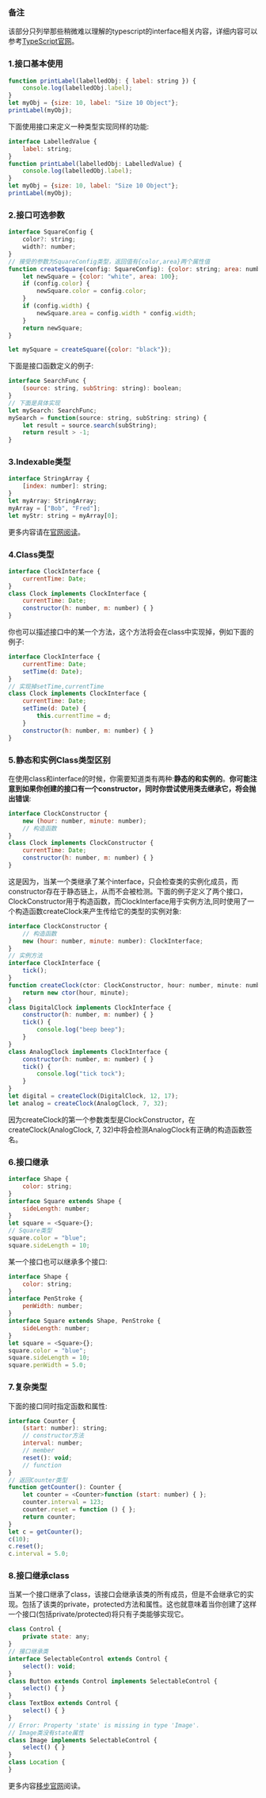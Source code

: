 ### 备注
该部分只列举那些稍微难以理解的typescript的interface相关内容，详细内容可以参考[TypeScript官网](http://www.typescriptlang.org/docs/handbook/interfaces.html)。

### 1.接口基本使用
```js
function printLabel(labelledObj: { label: string }) {
    console.log(labelledObj.label);
}
let myObj = {size: 10, label: "Size 10 Object"};
printLabel(myObj);
```
下面使用接口来定义一种类型实现同样的功能:
```js
interface LabelledValue {
    label: string;
}
function printLabel(labelledObj: LabelledValue) {
    console.log(labelledObj.label);
}
let myObj = {size: 10, label: "Size 10 Object"};
printLabel(myObj);
```

### 2.接口可选参数
```js
interface SquareConfig {
    color?: string;
    width?: number;
}
// 接受的参数为SquareConfig类型，返回值有{color,area}两个属性值
function createSquare(config: SquareConfig): {color: string; area: number} {
    let newSquare = {color: "white", area: 100};
    if (config.color) {
        newSquare.color = config.color;
    }
    if (config.width) {
        newSquare.area = config.width * config.width;
    }
    return newSquare;
}

let mySquare = createSquare({color: "black"});
```
下面是接口函数定义的例子:
```js
interface SearchFunc {
    (source: string, subString: string): boolean;
}
// 下面是具体实现
let mySearch: SearchFunc;
mySearch = function(source: string, subString: string) {
    let result = source.search(subString);
    return result > -1;
}
```

### 3.Indexable类型
```js
interface StringArray {
    [index: number]: string;
}
let myArray: StringArray;
myArray = ["Bob", "Fred"];
let myStr: string = myArray[0];
```
更多内容请在[官网阅读](http://www.typescriptlang.org/docs/handbook/interfaces.html)。

### 4.Class类型
```js
interface ClockInterface {
    currentTime: Date;
}
class Clock implements ClockInterface {
    currentTime: Date;
    constructor(h: number, m: number) { }
}
```
你也可以描述接口中的某一个方法，这个方法将会在class中实现掉，例如下面的例子:
```js
interface ClockInterface {
    currentTime: Date;
    setTime(d: Date);
}
// 实现掉setTime,currentTime
class Clock implements ClockInterface {
    currentTime: Date;
    setTime(d: Date) {
        this.currentTime = d;
    }
    constructor(h: number, m: number) { }
}
```

### 5.静态和实例Class类型区别
在使用class和interface的时候，你需要知道类有两种:**静态的和实例的**。**你可能注意到如果你创建的接口有一个constructor，同时你尝试使用类去继承它，将会抛出错误**:
```js
interface ClockConstructor {
    new (hour: number, minute: number);
    // 构造函数
}
class Clock implements ClockConstructor {
    currentTime: Date;
    constructor(h: number, m: number) { }
}
```
这是因为，当某一个类继承了某个interface，只会检查类的实例化成员，而constructor存在于静态链上，从而不会被检测。下面的例子定义了两个接口，ClockConstructor用于构造函数，而ClockInterface用于实例方法,同时使用了一个构造函数createClock来产生传给它的类型的实例对象:
```js
interface ClockConstructor {
    // 构造函数
    new (hour: number, minute: number): ClockInterface;
}
// 实例方法
interface ClockInterface {
    tick();
}
function createClock(ctor: ClockConstructor, hour: number, minute: number): ClockInterface {
    return new ctor(hour, minute);
}
class DigitalClock implements ClockInterface {
    constructor(h: number, m: number) { }
    tick() {
        console.log("beep beep");
    }
}
class AnalogClock implements ClockInterface {
    constructor(h: number, m: number) { }
    tick() {
        console.log("tick tock");
    }
}
let digital = createClock(DigitalClock, 12, 17);
let analog = createClock(AnalogClock, 7, 32);
```
因为createClock的第一个参数类型是ClockConstructor，在createClock(AnalogClock, 7, 32)中将会检测AnalogClock有正确的构造函数签名。

### 6.接口继承
```js
interface Shape {
    color: string;
}
interface Square extends Shape {
    sideLength: number;
}
let square = <Square>{};
// Square类型
square.color = "blue";
square.sideLength = 10;
```
某一个接口也可以继承多个接口:
```js
interface Shape {
    color: string;
}
interface PenStroke {
    penWidth: number;
}
interface Square extends Shape, PenStroke {
    sideLength: number;
}
let square = <Square>{};
square.color = "blue";
square.sideLength = 10;
square.penWidth = 5.0;
```

### 7.复杂类型
下面的接口同时指定函数和属性:
```js
interface Counter {
    (start: number): string;
    // constructor方法
    interval: number;
    // member
    reset(): void;
    // function
}
// 返回Counter类型
function getCounter(): Counter {
    let counter = <Counter>function (start: number) { };
    counter.interval = 123;
    counter.reset = function () { };
    return counter;
}
let c = getCounter();
c(10);
c.reset();
c.interval = 5.0;
```

### 8.接口继承class
当某一个接口继承了class，该接口会继承该类的所有成员，但是不会继承它的实现。包括了该类的private，protected方法和属性。这也就意味着当你创建了这样一个接口(包括private/protected)将只有子类能够实现它。
```js
class Control {
    private state: any;
}
// 接口继承类
interface SelectableControl extends Control {
    select(): void;
}
class Button extends Control implements SelectableControl {
    select() { }
}
class TextBox extends Control {
    select() { }
}
// Error: Property 'state' is missing in type 'Image'.
// Image类没有state属性
class Image implements SelectableControl {
    select() { }
}
class Location {
}
```
更多内容[移步官网](http://www.typescriptlang.org/docs/handbook/interfaces.html)阅读。
